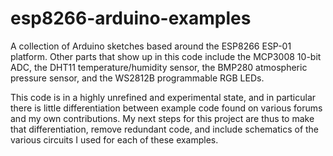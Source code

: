 # esp8266-arduino-examples
A collection of Arduino sketches based around the ESP8266 ESP-01 platform.  Other parts that show up in this code include the MCP3008 10-bit ADC, the DHT11 temperature/humidity sensor, the BMP280 atmospheric pressure sensor, and the WS2812B programmable RGB LEDs.

This code is in a highly unrefined and experimental state, and in particular there is little differentiation between example code found on various forums and my own contributions.  My next steps for this project are thus to make that differentiation, remove redundant code, and include schematics of the various circuits I used for each of these examples.
